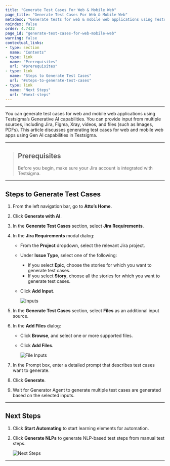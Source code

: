 ```yaml
---
title: "Generate Test Cases For Web & Mobile Web"
page_title: "Generate Test Cases For Web & Mobile Web"
metadesc: "Generate tests for web & mobile web applications using Testsigma’s GenAI. You can provide input from multiple sources, including Jira, Figma, Xray, videos, & files"
noindex: false
order: 4.7422
page_id: "generate-test-cases-for-web-mobile-web"
warning: false
contextual_links:
- type: section
  name: "Contents"
- type: link
  name: "Prerequisites"
  url: "#prerequisites"
- type: link
  name: "Steps to Generate Test Cases"
  url: "#steps-to-generate-test-cases"
- type: link
  name: "Next Steps"
  url: "#next-steps"
---
```


---

You can generate test cases for web and mobile web applications using Testsigma’s Generative AI capabilities. You can provide input from multiple sources, including Jira, Figma, Xray, videos, and files (such as Images, PDFs). This article discusses generating test cases for web and mobile web apps using Gen AI capabilities in Testsigma. 

---

> ## **Prerequisites**
>
> Before you begin, make sure your Jira account is integrated with Testsigma.

---

## **Steps to Generate Test Cases**

1. From the left navigation bar, go to **Atto’s Home**.

2. Click **Generate with AI**.

3. In the **Generate Test Cases** section, select **Jira Requirements**.

4. In the **Jira Requirements** modal dialog:
   - From the **Project** dropdown, select the relevant Jira project.
   - Under **Issue Type**, select one of the following:
      - If you select **Epic**, choose the stories for which you want to generate test cases.
      - If you select **Story**, choose all the stories for which you want to generate test cases.
   - Click **Add Input**.
     
     ![Inputs](https://s3.amazonaws.com/static-docs.testsigma.com/new_images/projects/Atto_Testsigma/Inputs_Web_MWeb_Jira.png)

5. In the **Generate Test Cases** section, select **Files** as an additional input source.

6. In the **Add Files** dialog:
   - Click **Browse**, and select one or more supported files.
   - Click **Add Files**.
     
     ![File Inputs](https://s3.amazonaws.com/static-docs.testsigma.com/new_images/projects/Atto_Testsigma/File_Inputs_Web_MWeb.png)

7. In the Prompt box, enter a detailed prompt that describes test cases want to generate.

8. Click **Generate**.

9. Wait for Generator Agent to generate multiple test cases are generated based on the selected inputs. 

---

## **Next Steps** 

1. Click **Start Automating** to start learning elements for automation.

2. Click **Generate NLPs** to generate NLP-based test steps from manual test steps.

   ![Next Steps](https://s3.amazonaws.com/static-docs.testsigma.com/new_images/projects/Atto_Testsigma/Next_Steps_Web_MWeb.png)

---